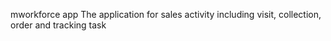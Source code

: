 mworkforce app
The application for sales activity including visit, collection, order and tracking task
